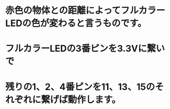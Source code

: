# 赤色の物体との距離によってフルカラーLEDの色が変わると言うものです。
# フルカラーLEDの3番ピンを3.3Vに繋いで
# 残りの1、2、4番ピンを11、13、15のそれぞれに繋げば動作します。